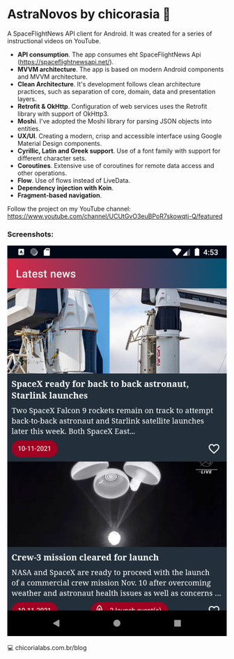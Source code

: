 # AstraNovos by chicorasia :rocket:

A SpaceFlightNews API client for Android. It was created for a series of instructional videos on YouTube. 

- **API consumption**. The app consumes eht SpaceFlightNews Api (https://spaceflightnewsapi.net/).
- **MVVM architecture**. The app is based on modern Android components and MVVM architecture.
- **Clean Architecture**. It's development follows clean architecture practices, such as separation of core, domain, data and presentation layers.
- **Retrofit & OkHttp**. Configuration of web services uses the Retrofit library with support of OkHttp3.
- **Moshi**. I've adopted the Moshi library for parsing JSON objects into entities.
- **UX/UI**. Creating a modern, crisp and accessible interface using Google Material Design components.
- **Cyrillic, Latin and Greek support**. Use of a font family with support for different character sets.
- **Coroutines**. Extensive use of coroutines for remote data access and other operations.
- **Flow**. Use of flows instead of LiveData.
- **Dependency injection with Koin**. 
- **Fragment-based navigation**.

Follow the project on my YouTube channel: https://www.youtube.com/channel/UCUtGvO3euBPoR7skowqtj-Q/featured

### Screenshots:

![Screnshot_1](Screenshot_1.png)

:computer: chicorialabs.com.br/blog
